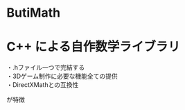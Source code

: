 # ButiMath
<h1> C++ による自作数学ライブラリ</h1>

・.hファイル一つで完結する<br>
・3Dゲーム制作に必要な機能全ての提供<br>
・DirectXMathとの互換性<br>

が特徴
